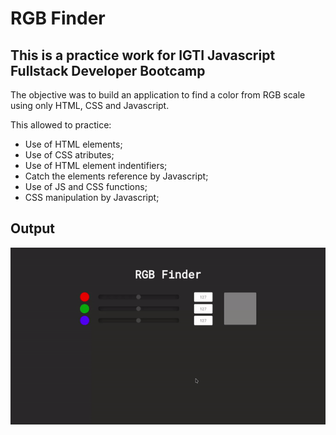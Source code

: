 # RGB Finder
## This is a practice work for IGTI Javascript Fullstack Developer Bootcamp
The objective was to build an application to find a color from RGB scale using only HTML, CSS and Javascript.

This allowed to practice:
* Use of HTML elements;
* Use of CSS atributes;
* Use of HTML element indentifiers;
* Catch the elements reference by Javascript;
* Use of JS and CSS functions;
* CSS manipulation by Javascript;

## Output

![RGB Finder](https://github.com/carloscarrinho/igtiBootcamp_practiceWork_RGBFinder/blob/master/practiceWork01.gif)
